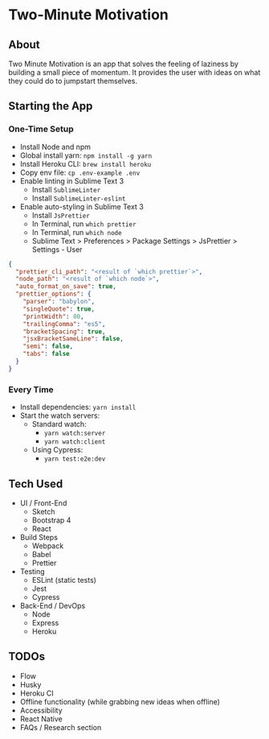 # Two-Minute Motivation

## About

Two Minute Motivation is an app that solves the feeling of laziness by building a small piece of momentum. It provides the user with ideas on what they could do to jumpstart themselves.

## Starting the App

### One-Time Setup

- Install Node and npm
- Global install yarn: `npm install -g yarn`
- Install Heroku CLI: `brew install heroku`
- Copy env file: `cp .env-example .env`
- Enable linting in Sublime Text 3
  - Install `SublimeLinter`
  - Install `SublimeLinter-eslint`
- Enable auto-styling in Sublime Text 3
  - Install `JsPrettier`
  - In Terminal, run `which prettier`
  - In Terminal, run `which node`
  - Sublime Text > Preferences > Package Settings > JsPrettier > Settings - User

```json
{
  "prettier_cli_path": "<result of `which prettier`>",
  "node_path": "<result of `which node`>",
  "auto_format_on_save": true,
  "prettier_options": {
    "parser": "babylon",
    "singleQuote": true,
    "printWidth": 80,
    "trailingComma": "es5",
    "bracketSpacing": true,
    "jsxBracketSameLine": false,
    "semi": false,
    "tabs": false
  }
}
```

### Every Time

- Install dependencies: `yarn install`
- Start the watch servers:
  - Standard watch:
    - `yarn watch:server`
    - `yarn watch:client`
  - Using Cypress:
    - `yarn test:e2e:dev`

## Tech Used

- UI / Front-End
  - Sketch
  - Bootstrap 4
  - React
- Build Steps
  - Webpack
  - Babel
  - Prettier
- Testing
  - ESLint (static tests)
  - Jest
  - Cypress
- Back-End / DevOps
  - Node
  - Express
  - Heroku

## TODOs

- Flow
- Husky
- Heroku CI
- Offline functionality (while grabbing new ideas when offline)
- Accessibility
- React Native
- FAQs / Research section
